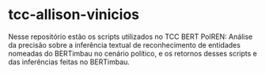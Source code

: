 # tcc-allison-vinicios
Nesse repositório estão os scripts utilizados no TCC BERT PolREN: Análise da precisão sobre a inferência textual de reconhecimento de entidades nomeadas do BERTimbau 
no cenário político, e os retornos desses scripts e das inferências feitas no BERTimbau.
